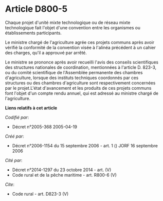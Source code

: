 # Article D800-5

Chaque projet d'unité mixte technologique ou de réseau mixte technologique fait l'objet d'une convention entre les organismes
ou établissements participants. 

Le ministre chargé de l'agriculture agrée ces projets communs après avoir vérifié la conformité de la convention visée à
l'alinéa précédent à un cahier des charges, qu'il a approuvé par arrêté. 

Le ministre se prononce après avoir recueilli l'avis des conseils scientifiques des structures nationales de coordination,
mentionnées à l'article D. 823-3, ou du comité scientifique de l'Assemblée permanente des chambres d'agriculture, lorsque des
instituts techniques coordonnés par ces structures ou des chambres d'agriculture sont respectivement concernées par le
projet.L'état d'avancement et les produits de ces projets communs font l'objet d'un compte rendu annuel, qui est adressé au
ministre chargé de l'agriculture.

**Liens relatifs à cet article**

_Codifié par_:

  - Décret n°2005-368 2005-04-19

_Créé par_:

  - Décret n°2006-1154 du 15 septembre 2006 - art. 1 () JORF 16 septembre 2006

_Cité par_:

  - Décret n°2014-1297 du 23 octobre 2014 - art. (V)
  - Code rural et de la pêche maritime - art. R800-6 (V)

_Cite_:

  - Code rural - art. D823-3 (V)
